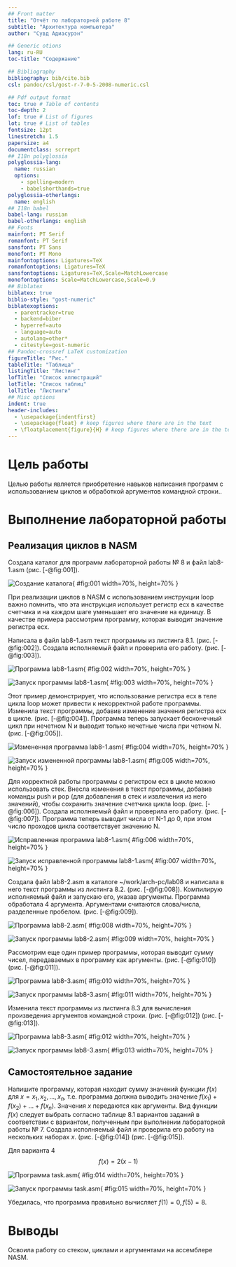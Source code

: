 ```yaml
---
## Front matter
title: "Отчёт по лабораторной работе 8"
subtitle: "Архитектура компьютера"
author: "Сувд Адиасурэн"

## Generic otions
lang: ru-RU
toc-title: "Содержание"

## Bibliography
bibliography: bib/cite.bib
csl: pandoc/csl/gost-r-7-0-5-2008-numeric.csl

## Pdf output format
toc: true # Table of contents
toc-depth: 2
lof: true # List of figures
lot: true # List of tables
fontsize: 12pt
linestretch: 1.5
papersize: a4
documentclass: scrreprt
## I18n polyglossia
polyglossia-lang:
  name: russian
  options:
	- spelling=modern
	- babelshorthands=true
polyglossia-otherlangs:
  name: english
## I18n babel
babel-lang: russian
babel-otherlangs: english
## Fonts
mainfont: PT Serif
romanfont: PT Serif
sansfont: PT Sans
monofont: PT Mono
mainfontoptions: Ligatures=TeX
romanfontoptions: Ligatures=TeX
sansfontoptions: Ligatures=TeX,Scale=MatchLowercase
monofontoptions: Scale=MatchLowercase,Scale=0.9
## Biblatex
biblatex: true
biblio-style: "gost-numeric"
biblatexoptions:
  - parentracker=true
  - backend=biber
  - hyperref=auto
  - language=auto
  - autolang=other*
  - citestyle=gost-numeric
## Pandoc-crossref LaTeX customization
figureTitle: "Рис."
tableTitle: "Таблица"
listingTitle: "Листинг"
lofTitle: "Список иллюстраций"
lotTitle: "Список таблиц"
lolTitle: "Листинги"
## Misc options
indent: true
header-includes:
  - \usepackage{indentfirst}
  - \usepackage{float} # keep figures where there are in the text
  - \floatplacement{figure}{H} # keep figures where there are in the text
---
```


# Цель работы

Целью работы является приобретение навыков написания программ с использованием циклов и обработкой аргументов командной строки..

# Выполнение лабораторной работы

## Реализация циклов в NASM

Создала каталог для программ лабораторной работы № 8 и файл lab8-1.asm (рис. [-@fig:001]).

![Создание каталога](image/01.png){ #fig:001 width=70%, height=70% }

При реализации циклов в NASM с использованием инструкции loop важно помнить, что эта инструкция использует регистр ecx в качестве счетчика и на каждом шаге уменьшает его значение на единицу. В качестве примера рассмотрим программу, которая выводит значение регистра ecx. 

Написала в файл lab8-1.asm текст программы из листинга 8.1. (рис. [-@fig:002]). Создала исполняемый файл и проверила его работу. (рис. [-@fig:003]).

![Программа lab8-1.asm](image/02.png){ #fig:002 width=70%, height=70% }

![Запуск программы lab8-1.asm](image/03.png){ #fig:003 width=70%, height=70% }

Этот пример демонстрирует, что использование регистра ecx в теле цикла loop может привести к некорректной работе программы. Изменила текст программы, добавив изменение значения регистра ecx в цикле. (рис. [-@fig:004]). Программа теперь запускает бесконечный цикл при нечетном N и выводит только нечетные числа при четном N. (рис. [-@fig:005]).

![Измененная программа lab8-1.asm](image/04.png){ #fig:004 width=70%, height=70% }

![Запуск измененной программы lab8-1.asm](image/05.png){ #fig:005 width=70%, height=70% }

Для корректной работы программы с регистром ecx в цикле можно использовать стек. Внесла изменения в текст программы, добавив команды push и pop (для добавления в стек и извлечения из него значений), чтобы сохранить значение счетчика цикла loop. (рис. [-@fig:006]). Создала исполняемый файл и проверила его работу. (рис. [-@fig:007]). Программа теперь выводит числа от N-1 до 0, при этом число проходов цикла соответствует значению N.

![Исправленная программа lab8-1.asm](image/06.png){ #fig:006 width=70%, height=70% }

![Запуск исправленной программы lab8-1.asm](image/07.png){ #fig:007 width=70%, height=70% }

Создала файл lab8-2.asm в каталоге ~/work/arch-pc/lab08 и написала в него текст программы из листинга 8.2. (рис. [-@fig:008]). Компилирую исполняемый файл и запускаю его, указав аргументы. Программа обработала 4 аргумента. Аргументами считаются слова/числа, разделенные пробелом. (рис. [-@fig:009]).

![Программа lab8-2.asm](image/08.png){ #fig:008 width=70%, height=70% }

![Запуск программы lab8-2.asm](image/09.png){ #fig:009 width=70%, height=70% }

Рассмотрим еще один пример программы, которая выводит сумму чисел, передаваемых в программу как аргументы. (рис. [-@fig:010]) (рис. [-@fig:011]).

![Программа lab8-3.asm](image/10.png){ #fig:010 width=70%, height=70% }

![Запуск программы lab8-3.asm](image/11.png){ #fig:011 width=70%, height=70% }

Изменила текст программы из листинга 8.3 для вычисления произведения аргументов командной строки. (рис. [-@fig:012]) (рис. [-@fig:013]).

![Программа lab8-3.asm](image/12.png){ #fig:012 width=70%, height=70% }

![Запуск программы lab8-3.asm](image/13.png){ #fig:013 width=70%, height=70% }

## Самостоятельное задание

Напишите программу, которая находит сумму значений функции 
$f(x)$ для $x = x_1, x_2, ..., x_n$, т.е. программа должна выводить значение 
$f(x_1) + f(x_2)+ ... +f(x_n)$. 
Значения $x$ передаются как аргументы. 
Вид функции $f(x)$ следует выбрать согласно таблице 8.1 вариантов заданий в соответствии с вариантом, 
полученным при выполнении лабораторной работы № 7. 
Создала исполняемый файл и проверила его работу на нескольких наборах $x$. (рис. [-@fig:014]) (рис. [-@fig:015]).

Для варианта 4 $$f(x) = 2(x - 1)$$ 

![Программа task.asm](image/14.png){ #fig:014 width=70%, height=70% }

![Запуск программы task.asm](image/15.png){ #fig:015 width=70%, height=70% }

Убедилась, что программа правильно вычисляет $f(1)=0, f(5)=8$.

# Выводы

Освоила работу со стеком, циклами и аргументами на ассемблере NASM.
